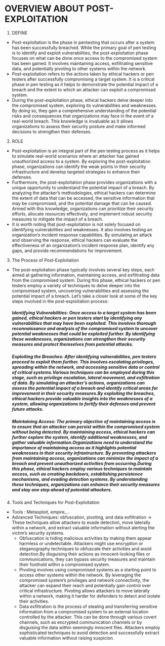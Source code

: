 # OVERVIEW ABOUT POST-EXPLOITATION

1. DEFINE   
- Post-exploitation is the phase in pentesting that occurs after a system has been successfully breached. While the primary goal of pen testing is to identify and exploit vulnerabilities, the post-exploitation phase focuses on what can be done once access to the compromised system has been gained. It involves maintaining access, exfiltrating sensitive data, and potentially pivoting to other systems within the network.
- Post-exploitation refers to the actions taken by ethical hackers or pen testers after successfully compromising a target system. It is a critical phase in pen testing as it helps to demonstrate the potential impact of a breach and the extent to which an attacker can exploit a compromised system.
- During the post-exploitation phase, ethical hackers delve deeper into the compromised system, exploring its vulnerabilities and weaknesses. By doing so, they gain a comprehensive understanding of the potential risks and consequences that organizations may face in the event of a real-world breach. This knowledge is invaluable as it allows organizations to assess their security posture and make informed decisions to strengthen their defenses.

2. ROLE
- Post-exploitation is an integral part of the pen testing process as it helps to simulate real-world scenarios where an attacker has gained unauthorized access to a system. By exploring the post-exploitation phase, organizations can identify the weak points in their security infrastructure and develop targeted strategies to enhance their defenses.
- Furthermore, the post-exploitation phase provides organizations with a unique opportunity to understand the potential impact of a breach. By analyzing the attacker’s methodologies, ethical hackers can determine the extent of data that can be accessed, the sensitive information that may be compromised, and the potential damage that can be caused. Armed with this knowledge, organizations can prioritize their security efforts, allocate resources effectively, and implement robust security measures to mitigate the impact of a breach.
- It is worth noting that post-exploitation is not solely focused on identifying vulnerabilities and weaknesses. It also involves testing an organization’s incident response capabilities. By simulating an attack and observing the response, ethical hackers can evaluate the effectiveness of an organization’s incident response plan, identify any gaps, and provide recommendations for improvement.

3. The Process of Post-Exploitation
- The post-exploitation phase typically involves several key steps, each aimed at gathering information, maintaining access, and exfiltrating data from the compromised system. During this phase, ethical hackers or pen testers employ a variety of techniques to delve deeper into the compromised system, uncovering vulnerabilities and assessing the potential impact of a breach. Let’s take a closer look at some of the key steps involved in the post-exploitation process:

    ##### Identifying Vulnerabilities: Once access to a target system has been gained, ethical hackers or pen testers start by identifying any vulnerabilities that may have been exploited. This involves thorough reconnaissance and analysis of the compromised system to uncover potential weaknesses that could be exploited further. By identifying these weaknesses, organizations can strengthen their security measures and protect themselves from potential attacks.

    ##### Exploiting the Breaches: After identifying vulnerabilities, pen testers proceed to exploit them further. This involves escalating privileges, spreading within the network, and accessing sensitive data or control of critical systems.Various techniques can be employed during this stage, such as privilege escalation, lateral movement, and exfiltration of data. By simulating an attacker’s actions, organizations can assess the potential impact of a breach and identify critical areas for improvement in their security measures.By exploiting the breaches, ethical hackers provide valuable insights into the weaknesses of a system, allowing organizations to fortify their defenses and prevent future attacks.

    ##### Maintaining Access: The primary objective of maintaining access is to ensure that an attacker can persist within the compromised system without being detected. By maintaining access, ethical hackers can further explore the system, identify additional weaknesses, and gather valuable information.Organizations need to understand the importance of maintaining access as it highlights potential weaknesses in their security infrastructure. By preventing attackers from maintaining access, organizations can minimize the impact of a breach and prevent unauthorized activities from occurring.During this phase, ethical hackers employ various techniques to maintain access, such as creating backdoors, establishing persistence mechanisms, and evading detection systems. By understanding these techniques, organizations can enhance their security measures and stay one step ahead of potential attackers.
    

4. Tools and Techniques for Post-Exploitation
- Tools : Metasploit, empire,...
- Advanced Techniques:  obfuscation, pivoting, and data exfiltration -> These techniques allow attackers to evade detection, move laterally within a network, and extract valuable information without alerting the victim’s security systems.
    + Obfuscation is  hiding malicious activities by making them appear harmless or undetectable. Attackers might use encryption or steganography techniques to obfuscate their activities and avoid detection.By disguising their actions as innocent-looking files or communications, they can bypass security measures and maintain their foothold within a compromised system.
    + Pivoting involves using compromised systems as a starting point to access other systems within the network. By leveraging the compromised system’s privileges and network connectivity, the attacker can expand their reach and potentially gain control over critical infrastructure. Pivoting allows attackers to move laterally within a network, making it harder for defenders to detect and isolate their activities.
    + Data exfiltration is the process of stealing and transferring sensitive information from a compromised system to an external location controlled by the attacker. This can be done through various covert channels, such as encrypted communication channels or by disguising the data within seemingly innocent files. Attackers employ sophisticated techniques to avoid detection and successfully extract valuable information without raising suspicion.

